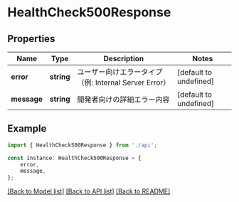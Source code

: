 # HealthCheck500Response


## Properties

Name | Type | Description | Notes
------------ | ------------- | ------------- | -------------
**error** | **string** | ユーザー向けエラータイプ（例: Internal Server Error） | [default to undefined]
**message** | **string** | 開発者向けの詳細エラー内容 | [default to undefined]

## Example

```typescript
import { HealthCheck500Response } from './api';

const instance: HealthCheck500Response = {
    error,
    message,
};
```

[[Back to Model list]](../README.md#documentation-for-models) [[Back to API list]](../README.md#documentation-for-api-endpoints) [[Back to README]](../README.md)
